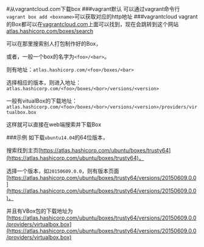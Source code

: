 #从vagrantcloud.com下载box
###vagrant默认
可以通过vagrant命令行`vagrant box add <boxname>`可以获取对应的http地址
###vagrantcloud
vagrant的Box都可以在[vagrantcloud.com](http://vagrantcloud.com)上面可以找到，现在会跳转到这个网站[atlas.hashicorp.com/boxes/search](https://atlas.hashicorp.com/boxes/search)

可以在那里搜索别人打包制作好的Box，

或者，一般一个box的名字为`<foo>/<bar>`。

则有地址：`atlas.hashicorp.com/<foo>/boxes/<bar>`

选择相应的版本，则进入地址：`atlas.hashicorp.com/<foo>/boxes/<bor>/versions/<version>`

一般有vitualBox的下载地址：`atlas.hashicorp.com/<foo>/boxes/<bor>/versions/<version>/providers/virtualbox.box`


这样就可以直接在web端搜索并下载Box

###示例
如下载`ubuntu14.04`的64位版本，

搜索找到主页[https://atlas.hashicorp.com/ubuntu/boxes/trusty64](https://atlas.hashicorp.com/ubuntu/boxes/trusty64)，

选择一个版本，如`20150609.0.0`，则有版本页面[https://atlas.hashicorp.com/ubuntu/boxes/trusty64/versions/20150609.0.0](https://atlas.hashicorp.com/ubuntu/boxes/trusty64/versions/20150609.0.0)，

并且有VBox包的下载地址为[https://atlas.hashicorp.com/ubuntu/boxes/trusty64/versions/20150609.0.0/providers/virtualbox.box](https://atlas.hashicorp.com/ubuntu/boxes/trusty64/versions/20150609.0.0/providers/virtualbox.box)